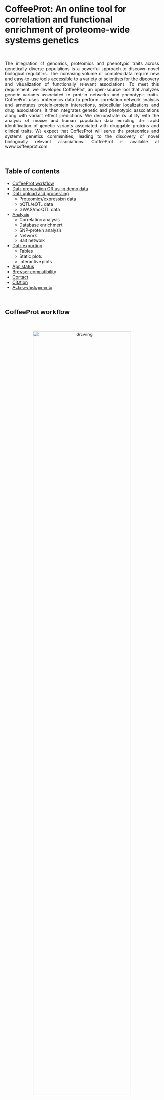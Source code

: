 # <b>CoffeeProt: An online tool for correlation and functional enrichment of proteome-wide systems genetics</b>

<br>

<p align="justify"> The integration of genomics, proteomics and phenotypic traits across genetically diverse populations is a powerful approach to discover novel biological regulators. The increasing volume of complex data require new and easy-to-use tools accessible to a variety of scientists for the discovery and visualization of functionally relevant associations. To meet this requirement, we developed CoffeeProt, an open-source tool that analyzes genetic variants associated to protein networks and phenotypic traits. CoffeeProt uses proteomics data to perform correlation network analysis and annotates protein-protein interactions, subcellular localizations and drug associations. It then integrates genetic and phenotypic associations along with variant effect predictions. We demonstrate its utility with the analysis of mouse and human population data enabling the rapid identification of genetic variants associated with druggable proteins and clinical traits. We expect that CoffeeProt will serve the proteomics and systems genetics communities, leading to the discovery of novel biologically relevant associations. CoffeeProt is available at www.coffeeprot.com. </p>

<br>

## <b>Table of contents</b>
* [CoffeeProt workflow](#coffeeprot-workflow)
* [Data preparation OR using demo data](#data-preparation-or-using-demo-data)
* [Data upload and processing](#data-upload-and-processing)
    * Proteomics/expression data
    * pQTL/eQTL data
    * GWAS/molQTL data
* [Analysis](#analysis)
    * Correlation analysis
    * Database enrichment
    * SNP-protein analysis
    * Network
    * Bait network
* [Data exporting](#data-exporting)
    * Tables
    * Static plots
    * Interactive plots
* [App status](#app-status)
* [Browser compatibility](#browser-compatibility)
* [Contact](#contact)
* [Citation](#citation)
* [Acknowledgements](#Acknowledgements)

<br>

## <b>CoffeeProt workflow</b>

<br>

<p align="center"><img src="./www/Graphical_abstract_v4.svg" alt="drawing" width="80%"/></p>

<p align="justify"><b>Figure. CoffeeProt workflow. </b> The CoffeeProt workflow starts with users accessing the CoffeeProt web user interface at www.CoffeeProt.com to upload datafiles and specify analysis parameters (1). The user interface and server backend running R are connected using the Shiny R package (2). Feature annotations are performed based on local databases included in CoffeeProt as well as remotely hosted databases on the Nectar Research Cloud (3). User data is analyzed to perform summary statistics (I), correlation (II), interaction (III) and network (IV) analyses (4). The results are displayed in the web interface for result interpretation by the user (5). Finally, individual tables and plots are exported (6). </p>

<br>

## <b>Data preparation OR using demo data</b>
<p align="justify"> The easiest way to get started using CoffeeProt is by <b>using the demo dataset</b> included with the app. Simply click on the blue <code><b>Load demo data</b></code> button on the right side of the <code><b>Welcome page</b></code>. This option will directly load the proteomics, pQTL and lipidQTL data from the Parker study. To continue, navigate to the <code><b>Protein/transcript data</b></code>, <code><b>pQTL/eQTL data</b></code> and <code><b>GWAS/molQTL</b></code> tabs to further process the data. When using demo data, you can skip the <code><b>Choose file</b></code> steps, but should still perform filtering, annotation and correlation.</p>

<p align="justify"> Alternatively, analyses in CoffeeProt can be performed on user-uploaded data. This data needs to be converted to the data formats as shown on the CoffeeProt Welcome page. Proteomics (or expression) data requires an identifiers in the first column, and quantitative measurements in all other columns. The preferred identifiers are Gene Names but ENSEMBL genes or UniProt IDs are also accepted (but are internally converted to Gene Names). (Optional) Users can also prepare custom identifier-annotation mapping files (identifier in the first column, annotations in the second) to perform analyses using annotations that are currently not present in CoffeeProt. pQTL/eQTL data files require the columns with information related to the SNP, the affected protein/transcript and a measure of the association. The GWAS/molQTL format is similar to the pQTL/eQTL files, but only needs the following 6 columns: rsID, phenotype, SNP location, SNP chromosome, p-value and grouping. It is recommended to follow the example datasets on the CoffeeProt Welcome page. </p>

<p align="center"><img src="./www/images/tutorial_0_demodata.PNG" alt="drawing" width="90%"/></p>


<br>

## <b>Data upload and processing</b>
<em>Proteomics/expression data</em> <br />
*   Click "Choose file"
*   Select your file (in .csv, .txt or excel format) [1][2]
*   Use the slider to select a missing value cut-off
*   Click "Process Proteins!"
*   Perform correlation by selecting a correlation method and p-value adjustment method
*   Click "Correlate!"

<p align="center"><img src="./www/images/tutorial_2_proteinparameters.PNG" alt="drawing" width="90%"/></p>

<sup>[1] Maximum file size of 900 Mb</sup> <br>
<sup>[2] Any column after the first column should only contain numeric data, blank cells or missing values (NA, Na, na, NaN, NAN)</sup>

<br>

<em>pQTL/eQTL data</em> <br />
*   Click "Choose file"
*   Select your file (in .csv, .txt or excel format)
*   Select the filter type and significance data type
*   Use the slider to apply the filters
*   Select a species for variant effect annotation (optional)
*   Click "Process pQTLs!"

<p align="center"><img src="./www/images/tutorial_3_pqtlparameters.PNG" alt="drawing" width="90%"/></p>

<br>

<em>GWAS/molQTL data</em> <br />
*   Click "Choose file"
*   Select your file (in .csv, .txt or excel format)
*   Select the filter type and significance data type
*   Use the slider to apply the filters
*   Click "Process molQTLs!"

<p align="center"><img src="./www/images/tutorial_4_molqtlparameters.PNG" alt="drawing" width="90%"/></p>

<br>

## <b>Analysis</b>

<p align="justify"> To start analyzing your data, click on to the <code><b>Analysis tab</b></code> which will reveal subtabs for the separate analyses. The analyses are divided into <code><b>Correlation analysis</b></code>, <code><b>Database enrichment</b></code>, <code><b>SNP-protein analysis</b></code>, <code><b>Network analysis</b></code> and <code><b>Bait network analysis</b></code>. Opening any of these tabs will show a new page with some information regarding the analysis, and a checklist indicating whether the required data for the analysis has been uploaded/processed. If all required data is present, new input options will appear allowing the analysis to be performed. </p>

<br>

<b><em>Correlation analysis</em></b>

<p align="justify"> This tab displays a summary of the protein-protein correlation analysis. Prior to producing the plots, co-regulation is defined by the user by setting correlation coefficient and q-value cut-offs. The histograms visualize the number of protein-protein interactions that meet these criteria. For each protein, the number of co-regulation partners is determined based on the user-specified criteria. </p>

<b><em>Database enrichment</em></b>

<p align="justify"> Analyses are performed after annotating co-regulated protein pairs to determine the extend of overlapping annotations. Protein-protein interaction databases (STRING, CORUM & BioPlex 3.0) are searched to identify previously discovered protein pairs. It is expected that a larger percentage of co-regulated protein pairs is found in these databases, compared to the non co-regulated pairs. It is recommended to adjust the co-regulation criteria if no enrichment is detected. </p>

<b><em>SNP-protein analysis</em></b>

<p align="justify"> The SNP-Protein plot summarizes the interactions in the uploaded data by combining several visualizations. A Manhattan plot (top) highlights the QTL p-values per chromosome. Edges are drawn (center) connecting QTL and protein data, where edge color indicates the QTL type. Protein-Protein interactions are shown using arc-diagrams, proteins are ordered by complexsize and number of connections. The user can alter the plots by selecting a single chromosome or proteincomplex of interest. </p>

<b><em>Network analysis</em></b>

<p align="justify"> Network plots are used to visualize interactions between co-regulated proteins in interactive plots. The user can produce networks for 1) All protein interactions, 2) all protein interactions involved in QTLs, 3) protein interactions in the CORUM database or 4) protein interactions in the BioPlex 3.0 database. If QTLs have been uploaded they can be added directly to the network plots. Finally, the nodes and edges in the interactive plot can be colored by nodetypes (protein / SNP) and the user-uploaded proxies or annotations. The interactive plot allows zooming in on, moving and highlighting sections of the network. </p>

<b><em>Bait network analysis</em></b>

<p align="justify"> Bait network plots are used to visualize interactions between co-regulated proteins in interactive plots. The bait refers to a single, or list of, proteins or phenotypes of interest.The nodes and edges in the interactive plot can be colored by nodetypes (protein / SNP) and the user-uploaded proxies. The interactive plot allows zooming in on, moving and highlighting sections of the network. </p>

<br>

<p align="center"><img src="./www/images/tutorial_x_plotexamples.PNG" alt="drawing" width="90%"/></p>

<br>

## <b>Data exporting</b>
<p align="justify"> To export all tables or plots as a compressed (Zipped) folder, click the "Export all tables" or "Export all plots" buttons. The table folder contains the plots generated based on the user data, such as the annotated proteomics dataset, correlation results and QTL tally tables. The plot folder contains all static plots created in the data upload tabs, the correlation, database enrichment and QTL-protein analyses. Alternatively, individual plots can be exported in various dimensions or file formats. </p>

<p align="center"><img src="./www/images/tutorial_export.PNG" alt="drawing" width="90%"/></p>

<br>

## <b>App status</b>
CoffeeProt is currently in active development. The following new features will be added in the near future:
* Custom protein/transcript annotation support, allowing users to upload their own annotations
* New plots utilizing the correlation table share_loc and overlap_loc columns
* Option to open (bait)networks in new browser tabs

<br>

## <b>Browser compatibility</b>

<style>
.basic-styling td,
.basic-styling th {
  border: 1px solid #555;
  padding: 1rem;
}
</style>

<div class="ox-hugo-table basic-styling">
<div></div>
<div class="table-caption">
  <span class="table-number"></span>
</div>

|OS     |version           |   Chrome   |  Firefox |Microsoft Edge|  Safari  |
|-------|:----------------:|:----------:|:--------:|:------------:|:--------:|
|Linux  |Ubuntu 20.04.1 LTS|87.0.4280.88|78.0.1    |n/a           |n/a       |
|MacOS  |10.13.6           |87.0.4280.67|83.0      |n/a           |13.1.2    |
|Windows|10                |87.0.4280.88|83.0      |87.0.664.55   |n/a       |

</div>
<br>

## <b>Contact</b>
Email: support@coffeeprot.com

<br>

## <b>Citation</b>
<p align="justify"> <a href="https://doi.org/10.1093/nar/gkab352" target="_blank">Jeffrey Molendijk, Marcus M Seldin, Benjamin L Parker. CoffeeProt: an online tool for correlation and functional enrichment of systems genetics data. Nucleic Acids Research; doi: https://doi.org/10.1101/2020.10.02.323246 </a></p>

<br>

## <b>Acknowledgements</b>
<p align="justify"> This research was supported by use of the Nectar Research Cloud and by the University of Melbourne Research Platform Services. The Nectar Research Cloud is a collaborative Australian research platform supported by the National Collaborative Research Infrastructure Strategy. This work was funded by an Australian National Health and Medical Research Council Ideas Grant (APP1184363) and The University of Melbourne Driving Research Momentum program. </p>

Human Protein Atlas subcellular localization data was obtained from http://www.proteinatlas.org and has previously been described in  <a href="http://dx.doi.org/10.1126%2Fscience.aal3321">Thul PJ et al., A subcellular map of the human proteome. Science. (2017)</a>.

Drug-gene interaction data was obtained from DGIdb (https://www.dgidb.org/downloads).

Protein complex or protein interaction data were retrieved from the CORUM (http://mips.helmholtz-muenchen.de/corum/#download), BioPlex 3.0 (https://bioplex.hms.harvard.edu/interactions.php) and STRINGdb (https://string-db.org/cgi/download) databases.

The DNA vector image used in the CoffeeProt banner on the Welcome page was obtained from Vecteezy (<a href="https://www.vecteezy.com/vector-art/1270772-human-dna-design">Human dna design  Vectors by Vecteezy</a>)